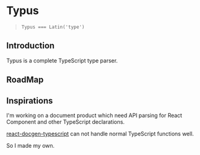 # Typus

> `Typus === Latin('type')`

## Introduction

Typus is a complete TypeScript type parser.


## RoadMap


## Inspirations

I'm working on a document product which need API parsing for React Component and other TypeScript declarations.

[react-docgen-typescript](https://github.com/styleguidist/react-docgen-typescript) can not handle normal TypeScript functions well.

So I made my own.



